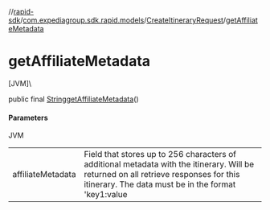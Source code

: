 //[rapid-sdk](../../../index.md)/[com.expediagroup.sdk.rapid.models](../index.md)/[CreateItineraryRequest](index.md)/[getAffiliateMetadata](get-affiliate-metadata.md)

# getAffiliateMetadata

[JVM]\

public final [String](https://docs.oracle.com/javase/8/docs/api/java/lang/String.html)[getAffiliateMetadata](get-affiliate-metadata.md)()

#### Parameters

JVM

| | |
|---|---|
| affiliateMetadata | Field that stores up to 256 characters of additional metadata with the itinerary. Will be returned on all retrieve responses for this itinerary. The data must be in the format 'key1:value|key2:value|key3:value'. Other Special characters (\&quot;<\&quot;, \&quot;>\&quot;, \&quot;(\&quot;, \&quot;)\&quot;, and \&quot;&\&quot;) entered in this field will be re-encoded. |
